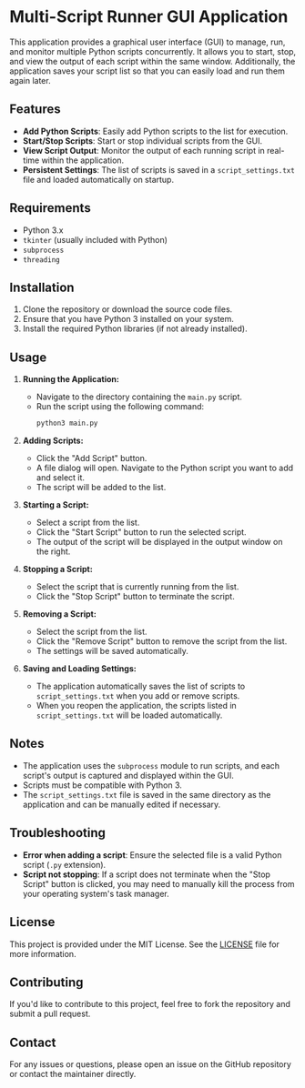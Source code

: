 # Multi-Script Runner GUI Application

This application provides a graphical user interface (GUI) to manage, run, and monitor multiple Python scripts concurrently. It allows you to start, stop, and view the output of each script within the same window. Additionally, the application saves your script list so that you can easily load and run them again later.

## Features

- **Add Python Scripts**: Easily add Python scripts to the list for execution.
- **Start/Stop Scripts**: Start or stop individual scripts from the GUI.
- **View Script Output**: Monitor the output of each running script in real-time within the application.
- **Persistent Settings**: The list of scripts is saved in a `script_settings.txt` file and loaded automatically on startup.

## Requirements

- Python 3.x
- `tkinter` (usually included with Python)
- `subprocess`
- `threading`

## Installation

1. Clone the repository or download the source code files.
2. Ensure that you have Python 3 installed on your system.
3. Install the required Python libraries (if not already installed).

## Usage

1. **Running the Application:**
   - Navigate to the directory containing the `main.py` script.
   - Run the script using the following command:
     ```bash
     python3 main.py
     ```

2. **Adding Scripts:**
   - Click the "Add Script" button.
   - A file dialog will open. Navigate to the Python script you want to add and select it.
   - The script will be added to the list.

3. **Starting a Script:**
   - Select a script from the list.
   - Click the "Start Script" button to run the selected script.
   - The output of the script will be displayed in the output window on the right.

4. **Stopping a Script:**
   - Select the script that is currently running from the list.
   - Click the "Stop Script" button to terminate the script.

5. **Removing a Script:**
   - Select the script from the list.
   - Click the "Remove Script" button to remove the script from the list.
   - The settings will be saved automatically.

6. **Saving and Loading Settings:**
   - The application automatically saves the list of scripts to `script_settings.txt` when you add or remove scripts.
   - When you reopen the application, the scripts listed in `script_settings.txt` will be loaded automatically.

## Notes

- The application uses the `subprocess` module to run scripts, and each script's output is captured and displayed within the GUI.
- Scripts must be compatible with Python 3.
- The `script_settings.txt` file is saved in the same directory as the application and can be manually edited if necessary.

## Troubleshooting

- **Error when adding a script**: Ensure the selected file is a valid Python script (`.py` extension).
- **Script not stopping**: If a script does not terminate when the "Stop Script" button is clicked, you may need to manually kill the process from your operating system's task manager.

## License

This project is provided under the MIT License. See the [LICENSE](LICENSE) file for more information.

## Contributing

If you'd like to contribute to this project, feel free to fork the repository and submit a pull request.

## Contact

For any issues or questions, please open an issue on the GitHub repository or contact the maintainer directly.
